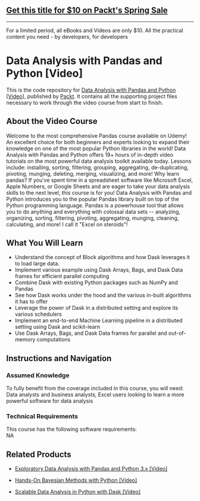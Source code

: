 ## [Get this title for $10 on Packt's Spring Sale](https://www.packt.com/V09369?utm_source=github&utm_medium=packt-github-repo&utm_campaign=spring_10_dollar_2022)
-----
For a limited period, all eBooks and Videos are only $10. All the practical content you need \- by developers, for developers

# Data Analysis with Pandas and Python [Video]
This is the code repository for [Data Analysis with Pandas and Python [Video]](https://www.packtpub.com/web-development/scalable-data-analysis-python-dask-video?utm_source=github&utm_medium=repository&utm_campaign=9781789808926), published by [Packt](https://www.packtpub.com/?utm_source=github). It contains all the supporting project files necessary to work through the video course from start to finish.
## About the Video Course
Welcome to the most comprehensive Pandas course available on Udemy! An excellent choice for both beginners and experts looking to expand their knowledge on one of the most popular Python libraries in the world! Data Analysis with Pandas and Python offers 19+ hours of in-depth video tutorials on the most powerful data analysis toolkit available today. Lessons include: installing, sorting, filtering, grouping, aggregating, de-duplicating, pivoting, munging, deleting, merging, visualizing, and more! Why learn pandas? If you've spent time in a spreadsheet software like Microsoft Excel, Apple Numbers, or Google Sheets and are eager to take your data analysis skills to the next level, this course is for you! 
Data Analysis with Pandas and Python introduces you to the popular Pandas library built on top of the Python programming language. Pandas is a powerhouse tool that allows you to do anything and everything with colossal data sets -- analyzing, organizing, sorting, filtering, pivoting, aggregating, munging, cleaning, calculating, and more! I call it "Excel on steroids"!

<H2>What You Will Learn</H2>
<DIV class=book-info-will-learn-text>
<UL>
<LI>Understand the concept of Block algorithms and how Dask leverages it to load large data. 
<LI>Implement various example using Dask Arrays, Bags, and Dask Data frames for efficient parallel computing 
<LI>Combine Dask with existing Python packages such as NumPy and Pandas 
<LI>See how Dask works under the hood and the various in-built algorithms it has to offer 
<LI>Leverage the power of Dask in a distributed setting and explore its various schedulers 
<LI>Implement an end-to-end Machine Learning pipeline in a distributed setting using Dask and scikit-learn 
<LI>Use Dask Arrays, Bags, and Dask Data frames for parallel and out-of-memory computations </LI></UL></DIV>

## Instructions and Navigation
### Assumed Knowledge
To fully benefit from the coverage included in this course, you will need:<br/>
Data analysts and business analysts, Excel users looking to learn a more powerful software for data analysis
### Technical Requirements
This course has the following software requirements:<br/>
NA

## Related Products
* [Exploratory Data Analysis with Pandas and Python 3.x [Video]](https://www.packtpub.com/web-development/scalable-data-analysis-python-dask-video?utm_source=github&utm_medium=repository&utm_campaign=9781789808926)

* [Hands-On Bayesian Methods with Python [Video]](https://www.packtpub.com/web-development/scalable-data-analysis-python-dask-video?utm_source=github&utm_medium=repository&utm_campaign=9781789808926)

* [Scalable Data Analysis in Python with Dask [Video]](https://www.packtpub.com/web-development/scalable-data-analysis-python-dask-video?utm_source=github&utm_medium=repository&utm_campaign=9781789808926)

